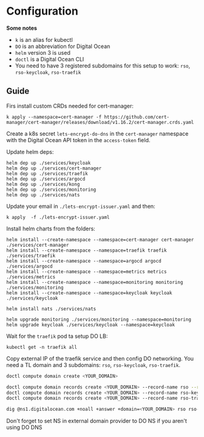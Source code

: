 # Configuration

**Some notes**

- `k` is an alias for kubectl
- `DO` is an abbreviation for Digital Ocean
- `helm` version 3 is used
- `doctl` is a Digital Ocean CLI
- You need to have 3 registered subdomains for this setup to work: `rso`, `rso-keycloak`, `rso-traefik`

## Guide

Firs install custom CRDs needed for cert-manager:

```shell
k apply --namespace=cert-manager -f https://github.com/cert-manager/cert-manager/releases/download/v1.16.2/cert-manager.crds.yaml
```

Create a k8s secret `lets-encrypt-do-dns` in the `cert-manager` namespace with the Digital Ocean API token in the `access-token` field.

Update helm deps:

```shell
helm dep up ./services/keycloak
helm dep up ./services/cert-manager
helm dep up ./services/traefik
helm dep up ./services/argocd
helm dep up ./services/kong
helm dep up ./services/monitoring
helm dep up ./services/nats
```

Update your email in `./lets-encrypt-issuer.yaml` and then:

```shell
k apply  -f ./lets-encrypt-issuer.yaml
```

Install helm charts from the folders:

```shell
helm install --create-namespace --namespace=cert-manager cert-manager ./services/cert-manager
helm install --create-namespace --namespace=traefik traefik ./services/traefik
helm install --create-namespace --namespace=argocd argocd ./services/argocd
helm install --create-namespace --namespace=metrics metrics ./services/metrics
helm install --create-namespace --namespace=monitoring monitoring ./services/monitoring
helm install --create-namespace --namespace=keycloak keycloak ./services/keycloak

helm install nats ./services/nats

helm upgrade monitoring ./services/monitoring --namespace=monitoring
helm upgrade keycloak ./services/keycloak --namespace=keycloak
```

Wait for the `traefik` pod ta setup DO LB:

```shell
kubectl get -n traefik all
```

Copy external IP of the traefik service and then config DO networking. You need a TL domain and 3 subdomains: `rso`, `rso-keycloak`, `rso-traefik`.

```sh
doctl compute domain create <YOUR_DOMAIN>

doctl compute domain records create <YOUR_DOMAIN> --record-name rso --record-type A --record-data <EXTERNAL_IP>
doctl compute domain records create <YOUR_DOMAIN> --record-name rso-keycloak --record-type CNAME --record-data rso.<YOUR_DOMAIN>.
doctl compute domain records create <YOUR_DOMAIN> --record-name rso-traefik --record-type CNAME --record-data rso.<YOUR_DOMAIN>.

dig @ns1.digitalocean.com +noall +answer +domain=<YOUR_DOMAIN> rso rso-keycloak rso-traefik
```

Don't forget to set NS in external domain provider to DO NS if you aren't using DO DNS
